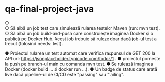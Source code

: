 # qa-final-project-java

○	
○	Să aibă un job test care simulează rularea testelor Maven (run: mvn test).
○	Să aibă un job build-and-push care construiește imaginea Docker și o publică pe Docker Hub. Acest job trebuie să ruleze doar dacă job-ul test a trecut (folosind needs: test).


●	Proiectul rularea un test automat care verifica raspunsul de GET 200 la API url: https://jsonplaceholder.typicode.com/todos/1 .
●	proiectul porneste la push pe branch-ul main cu comanda mvn test.
●	Se rulează imaginea Docker (docker build ... și docker run ...).
●	Un badge de status care arată live dacă pipeline-ul de CI/CD este "passing" sau "failing".
